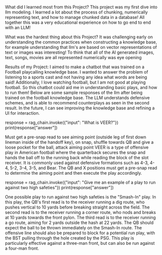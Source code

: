 What did I learned most from this Project?
This project was my first dive into llm modeling. I learned a lot about the process of chunking, numerically representing text, and how to manage chunked data in a database!
All together this was a very educational experience on how to go end to end with an LLM!

What was the hardest thing about this Project? 
It was challenging early on understanding the common practices when constructing a knowledge base, for example understanding that llm's are based on vector representations of text or images was interesting! 
To think that all of the AI generated images, text, songs, movies are all represented numerically was eye opening

Results of my Project: 
I aimed to make a chatbot that was trained on a Football playcalling knowledge base. I wanted to answer the problem of listening to a sports cast and not having any idea what words are being said! Additionally, 
I love watching football, but I am not good at playing football. So this chatbot could aid me in understanding basic plays, and how to run them! Below are some sample responses of the llm after being trained on the 
football knowledge base. The LLM understands defensive schemes, and is able to recommend counterplays as seen in the second result. In the future, I can see improving the knowledge base and refining a UI for interaction. 

response = rag_chain.invoke({"input": "What is VEER?"})
print(response["answer"])

Must get a pre-snap read to see aiming point (outside leg of first down lineman inside of the handoff key), on 
snap, shuffle towards QB and give a loose pocket for the ball, attack aiming point
VEER is a type of offensive play in American football where the quarterback secures the snap and hands the ball off to the running back while reading the block of the slot receiver.
It is commonly used against defensive formations such as 4-3, 4-4, 5-2, 3-4, 3-5, and Bear. The QB and X positions must get a pre-snap read to determine the aiming point and then execute the play accordingly.

response = rag_chain.invoke({"input": "Give me an example of a play to run against two high safeties"})
print(response["answer"])

One possible play to run against two high safeties is the "Smash-In" play. In this play, the QB's first read is to the receiver running a dig route, who pushes vertical to 10 yards before breaking straight across the field. 
The second read is to the receiver running a corner route, who nods and breaks at 10 yards towards the front pylon. The third read is to the receiver running a go route, aiming for 2 yards outside the hash at 22 yards. 
The QB should expect the ball to be thrown immediately on the Smash-In route. The offensive line should also be prepared to block for a potential run play, with the BST pulling through the hole created by the PSG. 
This play is particularly effective against a three-man front, but can also be run against a four-man front.
